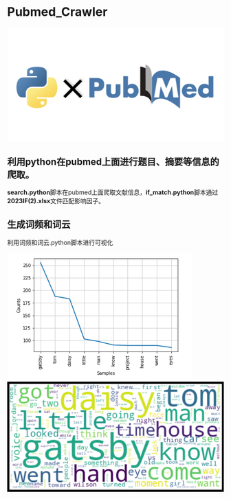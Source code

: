 # Pubmed_Crawler
![](https://raw.githubusercontent.com/yu323101/picgo/main/20240413165751.png)
## 利用python在pubmed上面进行题目、摘要等信息的爬取。
**search.python**脚本在pubmed上面爬取文献信息，**if_match.python**脚本通过**2023IF(2).xlsx**文件匹配影响因子。
## 生成词频和词云
利用词频和词云.python脚本进行可视化

![](https://raw.githubusercontent.com/yu323101/picgo/main/20240413170357.png)
![](https://raw.githubusercontent.com/yu323101/picgo/main/20240413170228.png)
